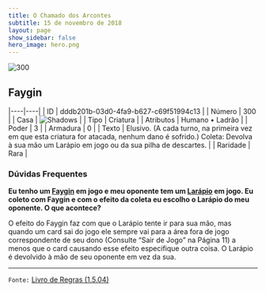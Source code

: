 ```yaml
---
title: O Chamado dos Arcontes
subtitle: 15 de novembro de 2018
layout: page
show_sidebar: false
hero_image: hero.png
---
```


![300](https://cdn.keyforgegame.com/media/card_front/pt/341_300_X7RWJQRG2MRV_pt.png)

## Faygin

|----|----|
| ID | dddb201b-03d0-4fa9-b627-c69f51994c13 |
| Número | 300 |
| Casa | ![Shadows](https://archonarcana.com/images/thumb/e/ee/Shadows.png/22px-Shadows.png "Sombras") |
| Tipo | Criatura |
| Atributos | Humano • Ladrão |
| Poder | 3 |
| Armadura | 0 |
| Texto | Elusivo. (A cada turno, na primeira vez em que esta criatura for atacada, nenhum dano é sofrido.) Coleta: Devolva à sua mão um Larápio em jogo ou da sua pilha de descartes. |
| Raridade | Rara |

### Dúvidas Frequentes

**Eu tenho um [Faygin](/cota/300) em jogo e meu oponente tem um
[Larápio](/cota/315) em jogo. Eu coleto com Faygin e com o efeito da
coleta eu escolho o Larápio do meu oponente. O que acontece?**

O efeito do Faygin faz com que o Larápio tente ir para sua mão, mas
quando um card sai do jogo ele sempre vai para a área fora de jogo
correspondente de seu dono (Consulte “Sair de Jogo” na Página 11) a
menos que o card causando esse efeito especifique outra
coisa. O Larápio é devolvido à mão de seu
oponente em vez da sua.

<hr/>

`Fonte:` [Livro de Regras (1.5.04)](https://drive.google.com/open?id=14pM1J8ZR_4hZbGFZt-ArQdAGsHCPEQdE)
